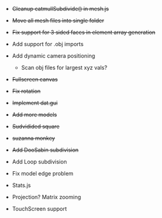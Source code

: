 - ~~Cleanup catmullSubdivide() in mesh.js~~
- ~~Move all mesh files into single folder~~
- ~~Fix support for 3 sided faces in element array generation~~

- Add support for .obj imports
- Add dynamic camera positioning
  - Scan obj files for largest xyz vals?
- ~~Fullscreen canvas~~
- ~~Fix rotation~~

- ~~Implement dat.gui~~
- ~~Add more models~~
- ~~Sudvidided square~~
- ~~suzanna monkey~~

- ~~Add DooSabin subdivision~~
- Add Loop subdivision
- Fix model edge problem
- Stats.js

- Projection? Matrix zooming
- TouchScreen support
